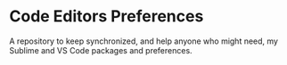 # Code Editors Preferences
A repository to keep synchronized, and help anyone who might need, my Sublime and VS Code packages and preferences.
